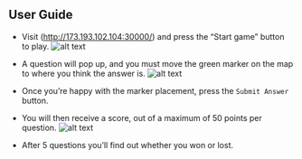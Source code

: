 ## User Guide 
- Visit (http://173.193.102.104:30000/) and press the “Start game” button to play.
![alt text](https://raw.githubusercontent.com/christophernixon/DevOps-Pipeline-sweng/master/docs/images/start.png)

- A question will pop up, and you must move the green marker on the map to where
you think the answer is.
![alt text](https://raw.githubusercontent.com/christophernixon/DevOps-Pipeline-sweng/master/docs/images/pin.png)

- Once you’re happy with the marker placement, press the `Submit Answer` button.

- You will then receive a score, out of a maximum of 50 points per question.
![alt text](https://raw.githubusercontent.com/christophernixon/DevOps-Pipeline-sweng/master/docs/images/score.png)

- After 5 questions you’ll find out whether you won or lost.
